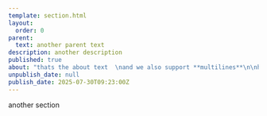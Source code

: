 ```yaml
---
template: section.html
layout:
  order: 0
parent:
  text: another parent text
description: another description
published: true
about: "thats the about text  \nand we also support **multilines**\n\nhere"
unpublish_date: null
publish_date: 2025-07-30T09:23:00Z
---
```


another section

